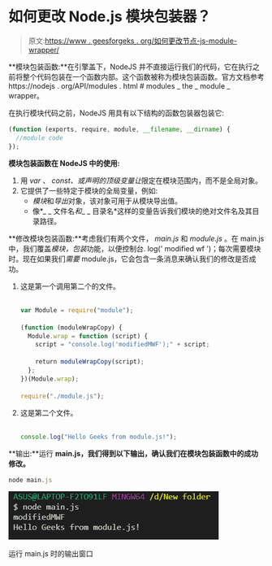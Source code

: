 # 如何更改 Node.js 模块包装器？

> 原文:[https://www . geesforgeks . org/如何更改节点-js-module-wrapper/](https://www.geeksforgeeks.org/how-to-change-the-node-js-module-wrapper/)

**模块包装函数:**在引擎盖下，NodeJS 并不直接运行我们的代码，它在执行之前将整个代码包装在一个函数内部。这个函数被称为模块包装函数。官方文档参考 https://nodejs . org/API/modules . html # modules _ the _ module _ wrapper。

在执行模块代码之前，NodeJS 用具有以下结构的函数包装器包装它:

```js
(function (exports, require, module, __filename, __dirname) {
  //module code
});

```

**模块包装函数在 NodeJS 中的使用:**

1.  用 *var* 、 *const、*或*声明的顶级变量让*限定在模块范围内，而不是全局对象。
2.  它提供了一些特定于模块的全局变量，例如:
    *   *模块*和*导出*对象，该对象可用于从模块导出值。
    *   像*_ _ 文件名*和*_ _ 目录名*这样的变量告诉我们模块的绝对文件名及其目录路径。

**修改模块包装函数:**考虑我们有两个文件， *main.js* 和 *module.js* 。在 main.js 中，我们覆盖*模块，包装*功能，以便控制台. log(' modified wf ')；每次需要模块时。现在如果我们*需要* module.js，它会包含一条消息来确认我们的修改是否成功。

1.  这是第一个调用第二个的文件。

    ## 

    ```js
    var Module = require("module");

    (function (moduleWrapCopy) {
      Module.wrap = function (script) {
        script = "console.log('modifiedMWF');" + script;

        return moduleWrapCopy(script);
      };
    })(Module.wrap);

    require("./module.js");
    ```

2.  这是第二个文件。

    ## 

    ```js
    console.log("Hello Geeks from module.js!");
    ```

**输出:**运行 **main.js，**我们得到以下输出，确认我们在**模块包装函数中的成功修改。**

```js
node main.js
```

![Output window](img/c643c9b3fe35141bfaf9e39bc9108f11.png)

运行 main.js 时的输出窗口